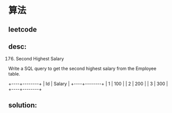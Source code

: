 #  算法
## leetcode 
## desc:
>
176. Second Highest Salary

Write a SQL query to get the second highest salary from the Employee table.

+----+--------+
| Id | Salary |
+----+--------+
| 1  | 100    |
| 2  | 200    |
| 3  | 300    |
+----+--------+
## solution:
> 
